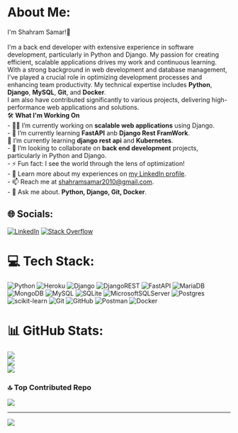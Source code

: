 # About Me:
I'm Shahram Samar!👋<br><br>I'm a back end developer with extensive experience in software development, particularly in Python and Django. My passion for creating efficient, scalable applications drives my work and continuous learning.<br>With a strong background in web development and database management, I've played a crucial role in optimizing development processes and enhancing team productivity. My technical expertise includes **Python**, **Django**, **MySQL**, **Git**, and **Docker**.<br>I am also  have contributed significantly to various projects, delivering high-performance web applications and solutions.<br>🛠 **What I'm Working On**<br>- 👩‍💻 I’m currently working on **scalable web applications** using Django.<br>- 🧠 I’m currently learning **FastAPI** anb **Django Rest FramWork**.<br>🧠 I’m currently learning **django rest api** and **Kubernetes**. <br>- 👯 I’m looking to collaborate on **back end development** projects, particularly in Python and Django.<br>- ⚡ Fun fact: I see the world through the lens of optimization!<br>- 📄 Learn more about my experiences on [my LinkedIn profile](https://linkedin.com/in/shahram-samar).<br>- 📫 Reach me at [shahramsamar2010@gmail.com](mailto:shahramsamar2010@gmail.com).<br>- 💬 Ask me about. **Python, Django, Git, Docker**.


## 🌐 Socials:
[![LinkedIn](https://img.shields.io/badge/LinkedIn-%230077B5.svg?logo=linkedin&logoColor=white)](https://linkedin.com/in/shahramsamar) [![Stack Overflow](https://img.shields.io/badge/-Stackoverflow-FE7A16?logo=stack-overflow&logoColor=white)](https://stackoverflow.com/users/shahramsamar) 

# 💻 Tech Stack:
![Python](https://img.shields.io/badge/python-3670A0?style=plastic&logo=python&logoColor=ffdd54) ![Heroku](https://img.shields.io/badge/heroku-%23430098.svg?style=plastic&logo=heroku&logoColor=white) ![Django](https://img.shields.io/badge/django-%23092E20.svg?style=plastic&logo=django&logoColor=white) ![DjangoREST](https://img.shields.io/badge/DJANGO-REST-ff1709?style=plastic&logo=django&logoColor=white&color=ff1709&labelColor=gray) ![FastAPI](https://img.shields.io/badge/FastAPI-005571?style=plastic&logo=fastapi) ![MariaDB](https://img.shields.io/badge/MariaDB-003545?style=plastic&logo=mariadb&logoColor=white) ![MongoDB](https://img.shields.io/badge/MongoDB-%234ea94b.svg?style=plastic&logo=mongodb&logoColor=white) ![MySQL](https://img.shields.io/badge/mysql-4479A1.svg?style=plastic&logo=mysql&logoColor=white) ![SQLite](https://img.shields.io/badge/sqlite-%2307405e.svg?style=plastic&logo=sqlite&logoColor=white) ![MicrosoftSQLServer](https://img.shields.io/badge/Microsoft%20SQL%20Server-CC2927?style=plastic&logo=microsoft%20sql%20server&logoColor=white) ![Postgres](https://img.shields.io/badge/postgres-%23316192.svg?style=plastic&logo=postgresql&logoColor=white) ![scikit-learn](https://img.shields.io/badge/scikit--learn-%23F7931E.svg?style=plastic&logo=scikit-learn&logoColor=white) ![Git](https://img.shields.io/badge/git-%23F05033.svg?style=plastic&logo=git&logoColor=white) ![GitHub](https://img.shields.io/badge/github-%23121011.svg?style=plastic&logo=github&logoColor=white) ![Postman](https://img.shields.io/badge/Postman-FF6C37?style=plastic&logo=postman&logoColor=white) ![Docker](https://img.shields.io/badge/docker-%230db7ed.svg?style=plastic&logo=docker&logoColor=white)
# 📊 GitHub Stats:
![](https://github-readme-stats.vercel.app/api?username=shahramsamar&theme=default_repocard&hide_border=false&include_all_commits=false&count_private=true)<br/>
![](https://github-readme-streak-stats.herokuapp.com/?user=shahramsamar&theme=default_repocard&hide_border=false)<br/>
![](https://github-readme-stats.vercel.app/api/top-langs/?username=shahramsamar&theme=default_repocard&hide_border=false&include_all_commits=false&count_private=true&layout=compact)

### 🔝 Top Contributed Repo
![](https://github-contributor-stats.vercel.app/api?username=shahramsamar&limit=5&theme=default_repocard&combine_all_yearly_contributions=true)

---
[![](https://visitcount.itsvg.in/api?id=shahramsamar&icon=2&color=1)](https://visitcount.itsvg.in)

<!-- Proudly created with GPRM ( https://gprm.itsvg.in ) -->
